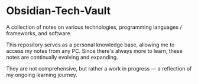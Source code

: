 # Obsidian-Tech-Vault

A collection of notes on various technologies, programming languages / frameworks, and software.

This repository serves as a personal knowledge base, allowing me to access my notes from any PC. Since there's always more to learn, these notes are continually evolving and expanding.

They are not comprehensive, but rather a work in progress — a reflection of my ongoing learning journey.
